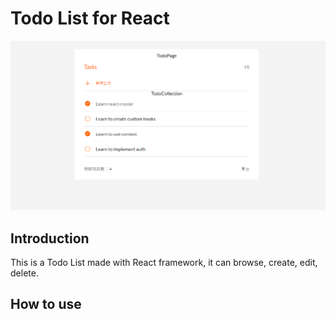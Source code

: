 # Todo List for React
![封面圖片](src/assets/images/index.PNG)
## Introduction
This is a Todo List made with React framework, it can browse, create, edit, delete.

## How to use
